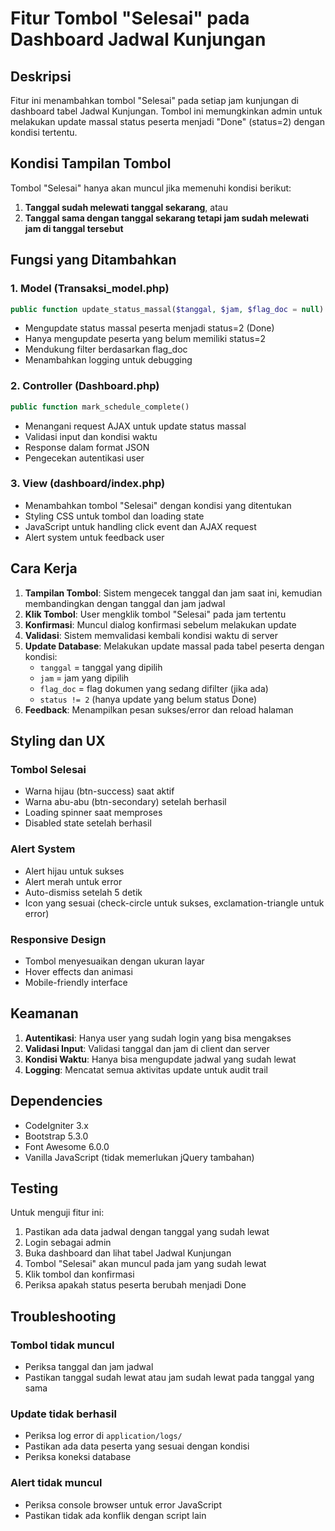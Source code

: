 # Fitur Tombol "Selesai" pada Dashboard Jadwal Kunjungan

## Deskripsi
Fitur ini menambahkan tombol "Selesai" pada setiap jam kunjungan di dashboard tabel Jadwal Kunjungan. Tombol ini memungkinkan admin untuk melakukan update massal status peserta menjadi "Done" (status=2) dengan kondisi tertentu.

## Kondisi Tampilan Tombol
Tombol "Selesai" hanya akan muncul jika memenuhi kondisi berikut:
1. **Tanggal sudah melewati tanggal sekarang**, atau
2. **Tanggal sama dengan tanggal sekarang tetapi jam sudah melewati jam di tanggal tersebut**

## Fungsi yang Ditambahkan

### 1. Model (Transaksi_model.php)
```php
public function update_status_massal($tanggal, $jam, $flag_doc = null)
```
- Mengupdate status massal peserta menjadi status=2 (Done)
- Hanya mengupdate peserta yang belum memiliki status=2
- Mendukung filter berdasarkan flag_doc
- Menambahkan logging untuk debugging

### 2. Controller (Dashboard.php)
```php
public function mark_schedule_complete()
```
- Menangani request AJAX untuk update status massal
- Validasi input dan kondisi waktu
- Response dalam format JSON
- Pengecekan autentikasi user

### 3. View (dashboard/index.php)
- Menambahkan tombol "Selesai" dengan kondisi yang ditentukan
- Styling CSS untuk tombol dan loading state
- JavaScript untuk handling click event dan AJAX request
- Alert system untuk feedback user

## Cara Kerja

1. **Tampilan Tombol**: Sistem mengecek tanggal dan jam saat ini, kemudian membandingkan dengan tanggal dan jam jadwal
2. **Klik Tombol**: User mengklik tombol "Selesai" pada jam tertentu
3. **Konfirmasi**: Muncul dialog konfirmasi sebelum melakukan update
4. **Validasi**: Sistem memvalidasi kembali kondisi waktu di server
5. **Update Database**: Melakukan update massal pada tabel peserta dengan kondisi:
   - `tanggal` = tanggal yang dipilih
   - `jam` = jam yang dipilih
   - `flag_doc` = flag dokumen yang sedang difilter (jika ada)
   - `status != 2` (hanya update yang belum status Done)
6. **Feedback**: Menampilkan pesan sukses/error dan reload halaman

## Styling dan UX

### Tombol Selesai
- Warna hijau (btn-success) saat aktif
- Warna abu-abu (btn-secondary) setelah berhasil
- Loading spinner saat memproses
- Disabled state setelah berhasil

### Alert System
- Alert hijau untuk sukses
- Alert merah untuk error
- Auto-dismiss setelah 5 detik
- Icon yang sesuai (check-circle untuk sukses, exclamation-triangle untuk error)

### Responsive Design
- Tombol menyesuaikan dengan ukuran layar
- Hover effects dan animasi
- Mobile-friendly interface

## Keamanan

1. **Autentikasi**: Hanya user yang sudah login yang bisa mengakses
2. **Validasi Input**: Validasi tanggal dan jam di client dan server
3. **Kondisi Waktu**: Hanya bisa mengupdate jadwal yang sudah lewat
4. **Logging**: Mencatat semua aktivitas update untuk audit trail

## Dependencies

- CodeIgniter 3.x
- Bootstrap 5.3.0
- Font Awesome 6.0.0
- Vanilla JavaScript (tidak memerlukan jQuery tambahan)

## Testing

Untuk menguji fitur ini:
1. Pastikan ada data jadwal dengan tanggal yang sudah lewat
2. Login sebagai admin
3. Buka dashboard dan lihat tabel Jadwal Kunjungan
4. Tombol "Selesai" akan muncul pada jam yang sudah lewat
5. Klik tombol dan konfirmasi
6. Periksa apakah status peserta berubah menjadi Done

## Troubleshooting

### Tombol tidak muncul
- Periksa tanggal dan jam jadwal
- Pastikan tanggal sudah lewat atau jam sudah lewat pada tanggal yang sama

### Update tidak berhasil
- Periksa log error di `application/logs/`
- Pastikan ada data peserta yang sesuai dengan kondisi
- Periksa koneksi database

### Alert tidak muncul
- Periksa console browser untuk error JavaScript
- Pastikan tidak ada konflik dengan script lain
